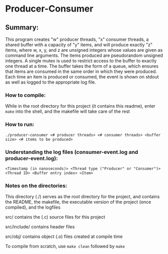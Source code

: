 Producer-Consumer
======

## Summary:
This program creates "w" producer threads, "x" consumer threads, a shared buffer with a capacity of "y" items, and will produce exactly "z" items, where w, x, y, and z are unsigned integers whose values are given as command line arguments. The items produced are pseudorandom unsigned integers. A single mutex is used to restrict access to the buffer to exactly one thread at a time. The buffer takes the form of a queue, which ensures that items are consumed in the same order in which they were produced. Each time an item is produced or consumed, the event is shown on stdout as well as logged to the appropriate log file.

### How to compile:
While in the root directory for this project (it contains this readme), enter `make` into the shell, and the makefile will take care of the rest


### How to run:
`./producer-consumer <# producer threads> <# consumer threads> <buffer size> <# items to be produced>`

### Understanding the log files (consumer-event.log and producer-event.log):
`<Timestamp (in nanoseconds)> <Thread type ("Producer" or "Consumer")> <Thread ID> <Buffer entry index> <Item>`

### Notes on the directories:
This directory (./) serves as the root directory for the project, and contains the README, the makefile, the executable version of the project (once compiled), and the logfiles


src/ contains the (.c) source files for this project


src/include/ contains header files


src/obj/ contains object (.o) files created at compile time


To compile from scratch, use `make clean` followed by `make`
